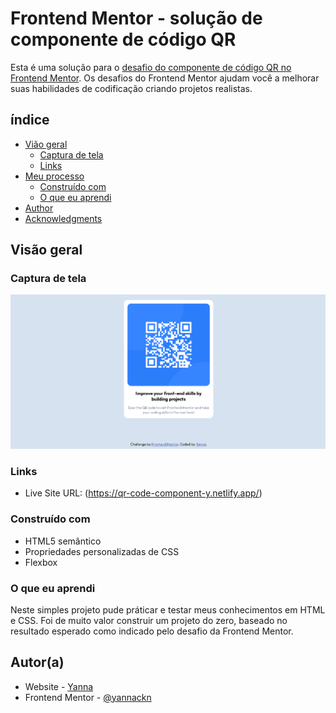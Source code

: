# Frontend Mentor - solução de componente de código QR

Esta é uma solução para o [desafio do componente de código QR no Frontend Mentor](https://www.frontendmentor.io/challenges/qr-code-component-iux_sIO_H). Os desafios do Frontend Mentor ajudam você a melhorar suas habilidades de codificação criando projetos realistas.

## índice

- [Vião geral](#visaogeral)
  - [Captura de tela](#screenshot)
  - [Links](#links)
- [Meu processo](#my-process)
  - [Construído com](#built-with)
  - [O que eu aprendi](#what-i-learned)
- [Author](#author)
- [Acknowledgments](#acknowledgments)


## Visão geral

### Captura de tela

![](./design/solution.png)

### Links

- Live Site URL: (https://qr-code-component-y.netlify.app/)

### Construído com

- HTML5 semântico
- Propriedades personalizadas de CSS
- Flexbox

### O que eu aprendi

Neste simples projeto pude práticar e testar meus conhecimentos em HTML e CSS. Foi de muito valor construir um projeto do zero, baseado no resultado esperado como indicado pelo desafio da Frontend Mentor.

## Autor(a)

- Website - [Yanna](https://github.com/yannackn)
- Frontend Mentor - [@yannackn](https://www.frontendmentor.io/profile/yannackn)